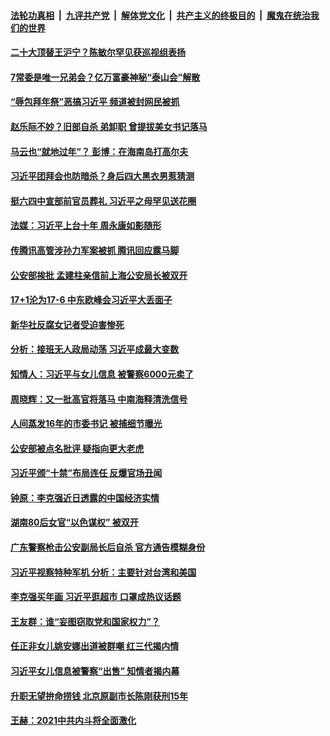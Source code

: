 

####  [法轮功真相](../../../../basic/blob/master/README.md?t=02161131) &nbsp;|&nbsp; [九评共产党](../../../../9ping.md/blob/master/README.md?t=02161131) &nbsp;|&nbsp; [解体党文化](../../../../jtdwh.md/blob/master/README.md?t=02161131)  &nbsp;|&nbsp; [共产主义的终极目的](../../../../gczydzjmd.md/blob/master/README.md?t=02161131) &nbsp;|&nbsp; [魔鬼在统治我们的世界](../../../../mgztzwmdsj.md/blob/master/README.md?t=02161131) 

#### [二十大顶替王沪宁？陈敏尔罕见获巡视组表扬](../pages/prog1138/a103054626.md?t=02161131) 

#### [7常委是唯一兄弟会？亿万富豪神秘“泰山会”解散](../pages/prog1138/a103054446.md?t=02161131) 

#### [“辱包拜年祭”恶搞习近平 频道被封网民被抓](../pages/prog1138/a103054031.md?t=02161131) 

#### [赵乐际不妙？旧部自杀 弟卸职 曾提拔美女书记落马](../pages/prog1138/a103053284.md?t=02161131) 

#### [马云也“就地过年”？ 彭博：在海南岛打高尔夫](../pages/prog1138/a103053263.md?t=02161131) 

#### [习近平团拜会也防暗杀？身后四大黑衣男惹猜测](../pages/prog1138/a103053254.md?t=02161131) 

#### [挺六四中宣部前官员葬礼 习近平之母罕见送花圈](../pages/prog1138/a103052799.md?t=02161131) 

#### [法媒：习近平上台十年 周永康如影随形](../pages/prog1138/a103052594.md?t=02161131) 


#### [传腾讯高管涉孙力军案被抓 腾讯回应露马脚](../pages/prog1138/a103052425.md?t=02161131) 

#### [公安部挨批 孟建柱亲信前上海公安局长被双开](../pages/prog1138/a103052001.md?t=02161131) 

#### [17+1沦为17-6 中东欧峰会习近平大丢面子](../pages/prog1138/a103051943.md?t=02161131) 

#### [新华社反腐女记者受迫害惨死](../pages/prog1138/a1234587.md?t=02161131) 

#### [分析：接班无人政局动荡 习近平成最大变数](../pages/prog1138/a103051264.md?t=02161131) 

#### [知情人：习近平与女儿信息 被警察6000元卖了](../pages/prog1138/a103051030.md?t=02161131) 

#### [周晓辉：又一批高官将落马 中南海释清洗信号](../pages/prog1138/a103050903.md?t=02161131) 

#### [人间蒸发16年的市委书记 被捕细节曝光](../pages/prog1138/a103050206.md?t=02161131) 

#### [公安部被点名批评 疑指向更大老虎](../pages/prog1138/a103050162.md?t=02161131) 

#### [习近平颁“十禁”布局连任 反爆官场丑闻](../pages/prog1138/a103050137.md?t=02161131) 

#### [钟原：李克强近日透露的中国经济实情](../pages/prog1138/a103049840.md?t=02161131) 

#### [湖南80后女官“以色谋权” 被双开](../pages/prog1138/a103049460.md?t=02161131) 

#### [广东警察枪击公安副局长后自杀 官方通告模糊身份](../pages/prog1138/a103049408.md?t=02161131) 

#### [习近平视察特种军机 分析：主要针对台湾和美国](../pages/prog1138/a103049354.md?t=02161131) 

#### [李克强买年画 习近平逛超市 口罩成热议话题](../pages/prog1138/a103049314.md?t=02161131) 

#### [王友群：谁“妄图窃取党和国家权力”？](../pages/prog1138/a103049247.md?t=02161131) 

#### [任正非女儿姚安娜出道被群嘲 红三代揭内情](../pages/prog1138/a103048953.md?t=02161131) 

#### [习近平女儿信息被警察“出售” 知情者揭内幕](../pages/prog1138/a103048331.md?t=02161131) 

#### [升职无望拚命捞钱 北京原副市长陈刚获刑15年](../pages/prog1138/a103048238.md?t=02161131) 

#### [王赫：2021中共内斗将全面激化](../pages/prog1138/a103048272.md?t=02161131) 


